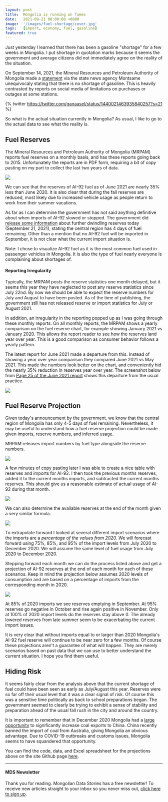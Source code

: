 ```yaml
---
layout: post
title:  Mongolia is running on fumes
date:   2021-09-21 00:00:00 +0800
image:  '/images/fuel-shortage/cover.jpg'
tags:   [import, economy, fuel, gasoline]
featured: true
---
```


Just yesterday I learned that there has been a gasoline "shortage" for a few weeks in Mongolia. I put shortage in quotation marks because it seems the government and average citizens did not immediately agree on the reality of the situation. 

On September 14, 2021,  the Mineral Resources and Petroleum Authority of Mongolia  made a [statement](https://montsame.mn/mn/read/275097) via the state news agency Montsame unequivocaly stating that there is no shortage of gasoline. This is heavily contrasted by reports on social media of limitations on purchases or outages at some stations. 

{% twitter https://twitter.com/ganaasel/status/1440021463935840257?s=21 %}

So what is the actual situation currently in Mongolia? As usual, I like to go to the actual data to see what the reality is. 

## Fuel Reserves
The Mineral Resources and Petroleum Authority of Mongolia (MRPAM) reports fuel reserves on a monthly basis, and has these reports going back to 2015. Unfortunately the reports are in PDF form, requiring a bit of copy pasting on my part to collect the last two years of data. 

![](/images/fuel-shortage/92-supply.png)

We can see that the reserves of AI-92 fuel as of June 2021 are nearly 35% less than June 2020. It is also clear that during the fall reserves are reduced, most likely due to increased vehicle usage as people return to work from their summer vacations. 

As far as I can determine the government has not said anything definitive about when  imports of AI-92 slowed or stopped. The government did [release some information](https://montsame.mn/mn/read/275719) about further dwindling reserves today (September 21, 2021), stating the central region has 4 days of fuel remaining. Other than a mention that no AI-92 fuel will be imported in September, it is not clear what the current import situation is. 

Note: I chose to visualize AI-92 fuel as it is the most common fuel used in passenger vehicles in Mongolia. It is also the type of fuel nearly everyone is complaining about shortages of. 


#### Reporting Irregularity

Typically, the MRPAM posts the reserve statistics one month delayed, but it seems this year they have neglected to post any reserve statistics since July 22nd. By now we should be able to expect the reserve numbers for July and August to have been posted. As of the time of publishing, the government still has not released reserve or import statistics for July or August 2021.

In addition, an irregularity in the reporting popped up as I was going through these monthly reports. On all monthly reports, the MRPAM shows a yearly comparison on the fuel reserve chart, for example showing January 2021 vs January 2020. This allows the report reader to see how the reserves land year over year. This is a good comparison as consumer behavior follows a yearly pattern. 

The latest report for June 2021 made a departure from this. Instead of showing a year over year comparison they compared June 2021 vs May 2021. This made the numbers look better on the chart, and conveniently hid the nearly 35% reduction in reserves year over year. The screenshot below from [Page 25 of the June 2021 report](https://mrpam.gov.mn/public/pages/169/2021.06.stat.report.mon.pdf) shows this departure from the usual practice. 

![](/images/fuel-shortage/page25.png)

## Fuel Reserve Projection
Given today's announcement by the government, we know that the central region of Mongolia has only 4-5 days of fuel remaining. Nevertheless, it may be useful to understand how a fuel reserve projection could be made given imports, reserve numbers, and inferred usage. 

MRPAM releases import numbers by fuel type alongside the reserve numbers. 

![](/images/fuel-shortage/import-table.png)

A few minutes of copy pasting later I was able to create a nice table with reserves and imports for AI-92. I then took the previous months reserves, added it to the current months imports, and subtracted the current months reserves. This should give us a reasonable estimate of actual usage of AI-92 during that month.

![](/images/fuel-shortage/est_usage.svg)

We can also determine the available reserves at the end of the month given a very similar formula. 

![](/images/fuel-shortage/est_reserve.svg)

To extrapolate forward I looked at several different import scenarios where the imports are a *percentage of the values from 2020*. We will forecast forward using 75%, 85%, and 95% of the import levels from July 2020 to December 2020. We will assume the same level of fuel usage from July 2020 to December 2020. 

Stepping forward each month we can do the process listed above and get a projection of AI-92 reserves at the end of each month for each of these scenarios. Keep in mind the projection below assumes 2020 levels of consumption and are based on a percentage of imports from the corresponding month in 2020.

![](/images/fuel-shortage/projected-92-reserves.png)

At 85% of 2020 imports we see reserves emptying in September. At 95% reserves go negative in October and rise again positive in November. Only at 100% of 2020 import levels do the reserves stay above 0. The already lowered reserves from late summer seem to be exacerbating the current import issues.

It is very clear that without imports equal to or larger than 2020 Mongolia's AI-92 fuel reserve will continue to be near zero for a few months. Of course these projections aren't a guarantee of what will happen. They are merely scenarios based on past data that we can use to better understand the current situation. I hope you find them useful.


## Hiding Risk
It seems fairly clear from the analysis above that the current shortage of fuel could have been seen as early as July/August this year. Reserves were so far off their usual level that it was a clear signal of risk. Of course this was a sensitive time politically as back to school preparations began. The government seemed to clearly be trying to exhibit a sense of stability and preparation ahead of the usual fall rush in the city and around the country. 

It is important to remember that in December 2020 Mongolia had a [large opportunity](https://mongoliandatastories.com/Australias-loss-Mongolias-gain-coal) to significantly increase coal exports to China. China recently banned the import of coal from Australia, giving Mongolia an obvious advantage. Due to COVID-19 outbreaks and customs issues, Mongolia seems to have squandered that opportunity. 

You can find the code, data, and Excel spreadsheet for the projections above on the site Github page [here](). 


***
#### MDS Newsletter
Thank you for reading. Mongolian Data Stories has a free newsletter! To receive new articles straight to your inbox so you never miss out, [click here to sign up](https://www.getrevue.co/profile/mongoliandatastories). 

